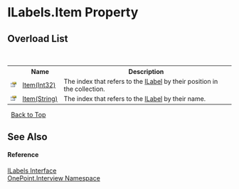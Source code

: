 # ILabels.Item Property 
 


## Overload List
&nbsp;<table><tr><th></th><th>Name</th><th>Description</th></tr><tr><td>![Public property](media/pubproperty.gif "Public property")</td><td><a href="P_OnePoint_Interview_ILabels_Item">Item(Int32)</a></td><td>
The index that refers to the <a href="T_OnePoint_Interview_ILabel">ILabel</a> by their position in the collection.</td></tr><tr><td>![Public property](media/pubproperty.gif "Public property")</td><td><a href="P_OnePoint_Interview_ILabels_Item_1">Item(String)</a></td><td>
The index that refers to the <a href="T_OnePoint_Interview_ILabel">ILabel</a> by their name.</td></tr></table>&nbsp;
<a href="#ilabels.item-property">Back to Top</a>

## See Also


#### Reference
<a href="T_OnePoint_Interview_ILabels">ILabels Interface</a><br /><a href="N_OnePoint_Interview">OnePoint.Interview Namespace</a><br />